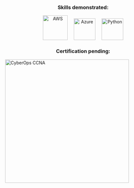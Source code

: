 <h3 align="center">Skills demonstrated:</h3>

<p align="center">
  <img src="https://cdn.jsdelivr.net/gh/devicons/devicon/icons/amazonwebservices/amazonwebservices-original-wordmark.svg" alt="AWS" width="80"/>
  &nbsp;&nbsp;&nbsp;
  <img src="https://cdn.jsdelivr.net/gh/devicons/devicon/icons/azure/azure-original.svg" alt="Azure" width="70"/>
  &nbsp;&nbsp;&nbsp;
  <img src="https://cdn.jsdelivr.net/gh/devicons/devicon/icons/python/python-original.svg" alt="Python" width="70"/>

  <h3 align="center">Certification pending:</h3>
  <img src="./README/cyberops.png" alt="CyberOps CCNA" width="400"/>
</p>

